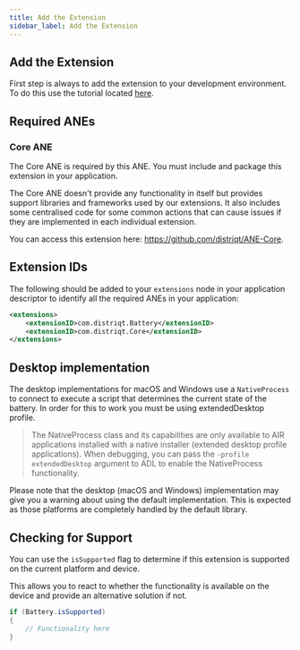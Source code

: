 ```yaml
---
title: Add the Extension
sidebar_label: Add the Extension
---
```


## Add the Extension

First step is always to add the extension to your development environment. 
To do this use the tutorial located [here](http://airnativeextensions.com/knowledgebase/tutorial/1).



## Required ANEs

### Core ANE

The Core ANE is required by this ANE. You must include and package this extension in your application.

The Core ANE doesn't provide any functionality in itself but provides support libraries and frameworks used by our extensions.
It also includes some centralised code for some common actions that can cause issues if they are implemented in each individual extension.

You can access this extension here: https://github.com/distriqt/ANE-Core.



## Extension IDs

The following should be added to your `extensions` node in your application descriptor to identify all the required ANEs in your application:

```xml
<extensions>
    <extensionID>com.distriqt.Battery</extensionID>
    <extensionID>com.distriqt.Core</extensionID>
</extensions>
```



## Desktop implementation

The desktop implementations for macOS and Windows use a `NativeProcess` to connect to execute a script that determines the current state of the battery. In order for this to work you must be using extendedDesktop profile.

>
> The NativeProcess class and its capabilities are only available to AIR applications installed with a native installer (extended desktop profile applications). When debugging, you can pass the `-profile extendedDesktop` argument to ADL to enable the NativeProcess functionality. 
>

Please note that the desktop (macOS and Windows) implementation may give you a warning about using the default implementation. This is expected as those platforms are completely handled by the default library.



## Checking for Support

You can use the `isSupported` flag to determine if this extension is supported on the current platform and device.

This allows you to react to whether the functionality is available on the device and provide an alternative solution if not.


```actionscript
if (Battery.isSupported)
{
	// Functionality here
}
```

